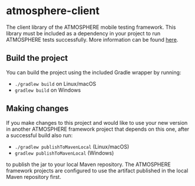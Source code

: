 # atmosphere-client
The client library of the ATMOSPHERE mobile testing framework. This library must be included as a dependency in your project to run ATMOSPHERE tests successfully. More information can be found [here](https://github.com/MusalaSoft/atmosphere-docs).

## Build the project
You can build the project using the included Gradle wrapper by running:
* `./gradlew build` on Linux/macOS
* `gradlew build` on Windows

## Making changes
If you make changes to this project and would like to use your new version in another ATMOSPHERE framework project that depends on this one, after a successful build also run:
* `./gradlew publishToMavenLocal` (Linux/macOS)
* `gradlew publishToMavenLocal` (Windows)

to publish the jar to your local Maven repository. The ATMOSPHERE framework projects are configured to use the artifact published in the local Maven repository first.

